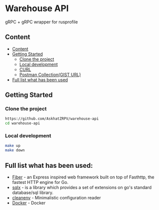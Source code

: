 # Warehouse API

gRPC + gRPC wrapper for rusprofile

## Content

- [Content](#content)
- [Getting Started](#getting-started)
  * [Clone the project](#clone-the-project)
  * [Local development](#local-development)
  * [CURL](curl.md)
  * [Postman Collection(GIST URL)](https://gist.github.com/AskhatZRPV/68269f7a39846e716135b277b5ea778f)
- [Full list what has been used](#full-list-what-has-been-used)


## Getting Started


### Clone the project

```bash
https://github.com/AskhatZRPV/warehouse-api
cd warehouse-api
```


### Local development

```bash
make up
make down
```


## Full list what has been used:

* [Fiber](https://github.com/gofiber/fiber) -  an Express inspired web framework built on top of Fasthttp, the fastest HTTP engine for Go.
* [sqlx](github.com/jmoiron/sqlx) - is a library which provides a set of extensions on go's standard database/sql library.
* [cleanenv](https://github.com/ilyakaznacheev/cleanenv) - Minimalistic configuration reader
* [Docker](https://www.docker.com/) - Docker